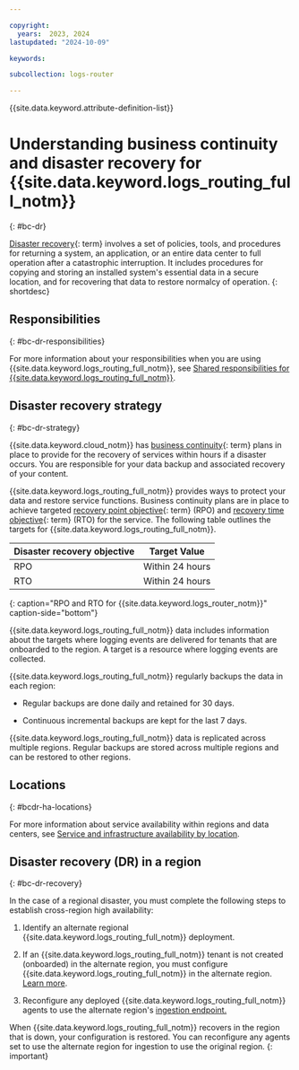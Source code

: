 ```yaml
---

copyright:
  years:  2023, 2024
lastupdated: "2024-10-09"

keywords:

subcollection: logs-router

---
```


{{site.data.keyword.attribute-definition-list}}

# Understanding business continuity and disaster recovery for {{site.data.keyword.logs_routing_full_notm}}
{: #bc-dr}

[Disaster recovery](#x2113280){: term} involves a set of policies, tools, and procedures for returning a system, an application, or an entire data center to full operation after a catastrophic interruption. It includes procedures for copying and storing an installed system's essential data in a secure location, and for recovering that data to restore normalcy of operation.
{: shortdesc}

## Responsibilities
{: #bc-dr-responsibilities}

For more information about your responsibilities when you are using {{site.data.keyword.logs_routing_full_notm}}, see [Shared responsibilities for {{site.data.keyword.logs_routing_full_notm}}](/docs/logs-router?topic=logs-router-shared-responsibilities).

## Disaster recovery strategy
{: #bc-dr-strategy}

{{site.data.keyword.cloud_notm}} has [business continuity](#x3026801){: term} plans in place to provide for the recovery of services within hours if a disaster occurs. You are responsible for your data backup and associated recovery of your content.

{{site.data.keyword.logs_routing_full_notm}} provides ways to protect your data and restore service functions. Business continuity plans are in place to achieve targeted [recovery point objective](#x3429911){: term} (RPO) and [recovery time objective](#x3167918){: term} (RTO) for the service. The following table outlines the targets for {{site.data.keyword.logs_routing_full_notm}}.

| Disaster recovery objective | Target Value   |
|---|---|
|  RPO |  Within 24 hours |
|  RTO |  Within 24 hours |
{: caption="RPO and RTO for {{site.data.keyword.logs_router_notm}}" caption-side="bottom"}

{{site.data.keyword.logs_routing_full_notm}} data includes information about the targets where logging events are delivered for tenants that are onboarded to the region. A target is a resource where logging events are collected.

{{site.data.keyword.logs_routing_full_notm}} regularly backups the data in each region:

- Regular backups are done daily and retained for 30 days.

- Continuous incremental backups are kept for the last 7 days.

{{site.data.keyword.logs_routing_full_notm}} data is replicated across multiple regions. Regular backups are stored across multiple regions and can be restored to other regions.

## Locations
{: #bcdr-ha-locations}

For more information about service availability within regions and data centers, see [Service and infrastructure availability by location](/docs/overview?topic=overview-services_region).

## Disaster recovery (DR) in a region
{: #bc-dr-recovery}

In the case of a regional disaster, you must complete the following steps to establish cross-region high availability:

1. Identify an alternate regional {{site.data.keyword.logs_routing_full_notm}} deployment.

2. If an {{site.data.keyword.logs_routing_full_notm}} tenant is not created (onboarded) in the alternate region, you must configure {{site.data.keyword.logs_routing_full_notm}} in the alternate region. [Learn more](/docs/logs-router?topic=logs-router-getting-started).

3. Reconfigure any deployed {{site.data.keyword.logs_routing_full_notm}} agents to use the alternate region's [ingestion endpoint.](/docs/logs-router?topic=logs-router-endpoints)

When {{site.data.keyword.logs_routing_full_notm}} recovers in the region that is down, your configuration is restored. You can reconfigure any agents set to use the alternate region for ingestion to use the original region.
{: important}
